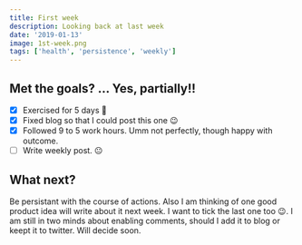 ```yaml
---
title: First week
description: Looking back at last week
date: '2019-01-13'
image: 1st-week.png
tags: ['health', 'persistence', 'weekly']
---
```


## Met the goals? ... Yes, partially!!
- [x] Exercised for 5 days  :yellow_heart:
- [x] Fixed blog so that I could post this one :wink:
- [x] Followed 9 to 5 work hours. Umm not perfectly, though happy with outcome.
- [ ] Write weekly post. :neutral_face:

## What next?
Be persistant with the course of actions. 
Also I am thinking of one good product idea will write about it next week. I want to tick the last one too :wink:.
I am still in two minds about enabling comments, should I add it to blog or keept it to twitter. Will decide soon. 

